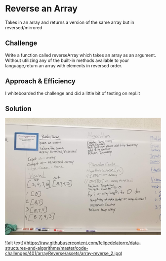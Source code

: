 # Reverse an Array
Takes in an array and returns a version of the same array but in reversed/mirrored

## Challenge
Write a function called reverseArray which takes an array as an argument. Without utilizing any of the built-in methods available to your language,return an array with elements in reversed order.
## Approach & Efficiency
I whiteboarded the challenge and did a little bit of testing on repl.it

## Solution
![alt text](https://raw.githubusercontent.com/felipedelatorre/data-structures-and-algorithms/master/code-challenges/401/arrayReverse/assets/array-reverse.jpg)

![alt text])(https://raw.githubusercontent.com/felipedelatorre/data-structures-and-algorithms/master/code-challenges/401/arrayReverse/assets/array-reverse_2.jpg)
